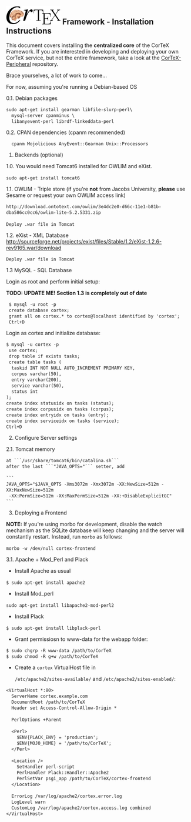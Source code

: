 ## ![CorTeX Framework](./public/img/logo.jpg) Framework - Installation Instructions

This document covers installing the **centralized core** of the CorTeX Framework. If you are interested in developing and deploying your own CorTeX service, but not the entire framework, take a look at the [CorTeX-Peripheral](https://github.com/dginev/CorTeX-Peripheral) repository.

Brace yourselves, a lot of work to come...

For now, assuming you're running a Debian-based OS

0.1. Debian packages

```shell
sudo apt-get install gearman libfile-slurp-perl\
  mysql-server cpanminus \
  libanyevent-perl librdf-linkeddata-perl
```

0.2. CPAN dependencies (cpanm recommended)

```shell
  cpanm Mojolicious AnyEvent::Gearman Unix::Processors
```

1. Backends (optional)

  1.0. You would need Tomcat6 installed for OWLIM and eXist.
  
  ```sudo apt-get install tomcat6```

  1.1. OWLIM - Triple store (if you're **not** from Jacobs University, **please** use Sesame or request your own OWLIM access link)

    http://download.ontotext.com/owlim/3e4dc2e0-d66c-11e1-b81b-dba586cc0cc6/owlim-lite-5.2.5331.zip

    Deploy .war file in Tomcat

  1.2. eXist - XML Database
    http://sourceforge.net/projects/exist/files/Stable/1.2/eXist-1.2.6-rev9165.war/download 

    Deploy .war file in Tomcat

  1.3 MySQL - SQL Database
  
  Login as root and perform initial setup:
  
  **TODO: UPDATE ME! Section 1.3 is completely out of date**

  ```shell
   $ mysql -u root -p
   create database cortex;
   grant all on cortex.* to cortex@localhost identified by 'cortex';
   Ctrl+D
  ```

  Login as cortex and initialize database:
  
  ```shell
  $ mysql -u cortex -p
   use cortex;
   drop table if exists tasks;
   create table tasks (
    taskid INT NOT NULL AUTO_INCREMENT PRIMARY KEY,
    corpus varchar(50),
    entry varchar(200),
    service varchar(50),
    status int
  );
  create index statusidx on tasks (status);
  create index corpusidx on tasks (corpus);
  create index entryidx on tasks (entry);
  create index serviceidx on tasks (service);
  Ctrl+D
  ```

2. Configure Server settings

  2.1. Tomcat memory

    at ```/usr/share/tomcat6/bin/catalina.sh```
    after the last ```"JAVA_OPTS="``` setter, add

    ```
    JAVA_OPTS="$JAVA_OPTS -Xms3072m -Xmx3072m -XX:NewSize=512m -XX:MaxNewSize=512m
     -XX:PermSize=512m -XX:MaxPermSize=512m -XX:+DisableExplicitGC"
    ```

3. Deploying a Frontend

  **NOTE:** If you're using morbo for development, disable the watch mechanism as the SQLite database will keep changing and the server will constantly restart. Instead, run ```morbo``` as follows:

  ``` morbo -w /dev/null cortex-frontend ```

  3.1. Apache + Mod_Perl and Plack

  * Install Apache as usual

  ```$ sudo apt-get install apache2```

  * Install Mod_perl 

  ```sudo apt-get install libapache2-mod-perl2```

  * Install Plack

  ```$ sudo apt-get install libplack-perl```

  * Grant permissiosn to www-data for the webapp folder:

  ```
  $ sudo chgrp -R www-data /path/to/CorTeX
  $ sudo chmod -R g+w /path/to/CorTeX
  ```

  * Create a ```cortex``` VirtualHost file in
   
    ```/etc/apache2/sites-available/``` and ```/etc/apache2/sites-enabled/```:
 
  ```
  <VirtualHost *:80>
    ServerName cortex.example.com 
    DocumentRoot /path/to/CorTeX
    Header set Access-Control-Allow-Origin *                                    

    PerlOptions +Parent
                                                              
    <Perl>
      $ENV{PLACK_ENV} = 'production';
      $ENV{MOJO_HOME} = '/path/to/CorTeX';
    </Perl>

    <Location />
      SetHandler perl-script
      PerlHandler Plack::Handler::Apache2
      PerlSetVar psgi_app /path/to/CorTeX/cortex-frontend
    </Location>

    ErrorLog /var/log/apache2/cortex.error.log
    LogLevel warn
    CustomLog /var/log/apache2/cortex.access.log combined
  </VirtualHost>
  ```